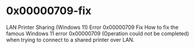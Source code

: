# 0x00000709-fix
LAN Printer Sharing (Windows 11) Error 0x00000709 Fix 
How to fix the famous Windows 11 error 0x00000709 (Operation could not be completed) when trying to connect to a shared printer over LAN.
